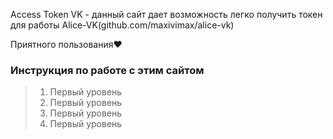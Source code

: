 Access Token VK - данный сайт дает возможность легко получить токен для работы Alice-VK(github.com/maxivimax/alice-vk)

Приятного пользования❤️


### Инструкция по работе с этим сайтом
> 1. Первый уровень 
> 2. Первый уровень 
> 3. Первый уровень 
> 4. Первый уровень 
